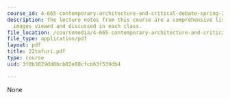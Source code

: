 ```yaml
---
course_id: 4-665-contemporary-architecture-and-critical-debate-spring-2002
description: The lecture notes from this course are a comprehensive listing of the
  images viewed and discussed in each class.
file_location: /coursemedia/4-665-contemporary-architecture-and-critical-debate-spring-2002/3f0b3029dd0bcb02e88cfcb63f539db4_22tafuri.pdf
file_type: application/pdf
layout: pdf
title: 22tafuri.pdf
type: course
uid: 3f0b3029dd0bcb02e88cfcb63f539db4

---
```

None